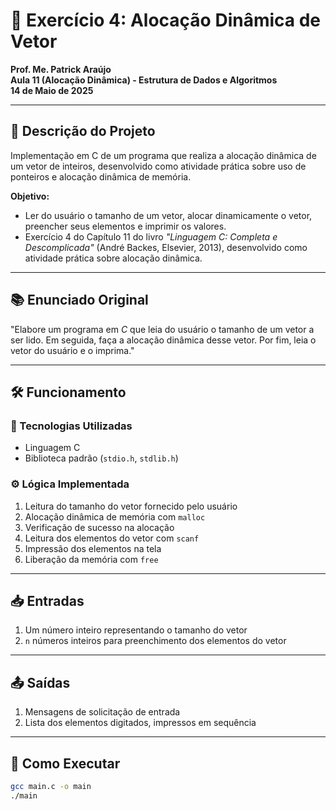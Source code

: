 # 📌 Exercício 4: Alocação Dinâmica de Vetor

**Prof. Me. Patrick Araújo**  
**Aula 11 (Alocação Dinâmica) - Estrutura de Dados e Algoritmos**  
**14 de Maio de 2025**

---

## 📝 Descrição do Projeto

Implementação em C de um programa que realiza a alocação dinâmica de um vetor de inteiros, desenvolvido como atividade prática sobre uso de ponteiros e alocação dinâmica de memória.

**Objetivo:**
- Ler do usuário o tamanho de um vetor, alocar dinamicamente o vetor, preencher seus elementos e imprimir os valores.
- Exercício 4 do Capítulo 11 do livro *"Linguagem C: Completa e Descomplicada"* (André Backes, Elsevier, 2013), desenvolvido como atividade prática sobre alocação dinâmica.

---

## 📚 Enunciado Original

"Elabore um programa em _C_ que leia do usuário o tamanho de um vetor a ser lido. Em seguida, faça a alocação dinâmica desse vetor. Por fim, leia o vetor do usuário e o imprima."

---

## 🛠 Funcionamento

### 🔧 Tecnologias Utilizadas
- Linguagem C
- Biblioteca padrão (`stdio.h`, `stdlib.h`)

### ⚙️ Lógica Implementada
1. Leitura do tamanho do vetor fornecido pelo usuário
2. Alocação dinâmica de memória com `malloc`
3. Verificação de sucesso na alocação
4. Leitura dos elementos do vetor com `scanf`
5. Impressão dos elementos na tela
6. Liberação da memória com `free`

---

## 📥 Entradas
1. Um número inteiro representando o tamanho do vetor
2. `n` números inteiros para preenchimento dos elementos do vetor

---

## 📤 Saídas
1. Mensagens de solicitação de entrada
2. Lista dos elementos digitados, impressos em sequência

---

## 🚀 Como Executar

```bash
gcc main.c -o main
./main
```
